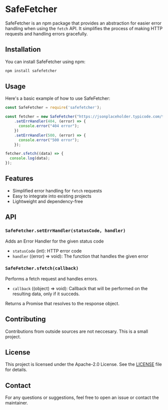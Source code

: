 # SafeFetcher

SafeFetcher is an npm package that provides an abstraction for easier error handling when using the `fetch` API. It simplifies the process of making HTTP requests and handling errors gracefully.

## Installation

You can install SafeFetcher using npm:

```bash
npm install safefetcher
```

## Usage

Here's a basic example of how to use SafeFetcher:

```javascript
const SafeFetcher = require('safefetcher');

const fetcher = new SafeFetcher("https://jsonplaceholder.typicode.com/todos/-1")
    .setErrHandler(404, (error) => {
      console.error("404 error");
    })
    .setErrHandler(500, (error) => {
      console.error("500 error");
    });

fetcher.sfetch((data) => {
  console.log(data);
});

```

## Features

- Simplified error handling for `fetch` requests
- Easy to integrate into existing projects
- Lightweight and dependency-free

## API

### `SafeFetcher.setErrHandler(statusCode, handler)`
Adds an Error Handler for the given status code
- `statusCode` (int): HTTP error code
- `handler` ((error) => void): The function that handles the given error 
### `SafeFetcher.sfetch(callback)`

Performs a fetch request and handles errors.

- `callback` ((object) => void): Callback that will be performed on the resulting data, only if it succeds.

Returns a Promise that resolves to the response object.

## Contributing

Contributions from outside sources are not neccesary. This is a small project.

## License

This project is licensed under the Apache-2.0 License. See the [LICENSE](LICENSE) file for details.

## Contact

For any questions or suggestions, feel free to open an issue or contact the maintainer.
